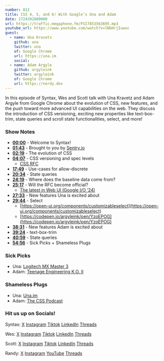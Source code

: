 ```yaml
---
number: 812
title: CSS 4, 5, and 6! With Google’s Una and Adam
date: 1724392800000
url: https://traffic.megaphone.fm/FSI7853563695.mp3
youtube_url: https://www.youtube.com/watch?v=lNbHrjIuwxc
guest:
  - name: Una Kravets
    github: una
    twitter: una
    of: Google Chrome
    url: https://una.im
    social: 
  - name: Adam Argyle
    github: argyleink
    twitter: argyleink
    of: Google Chrome
    url: https://nerdy.dev
---
```


In this episode of Syntax, Wes and Scott talk with Una Kravetz and Adam Argyle from Google Chrome about the evolution of CSS, new features, and the push toward more advanced UI capabilities on the web. They discuss the introduction of CSS versioning, exciting new properties like text-box-trim, state queries and scroll state functionalities, select, and more!  

### Show Notes

* **[00:00](#t=00:00)** - Welcome to Syntax!
* **[01:43](#t=01:43)** - Brought to you by [Sentry.io](https://sentry.io)
* **[02:19](#t=02:19)** - The evolution of CSS
* **[04:07](#t=04:07)** - CSS versioning and spec levels
  * [CSS RFC](https://github.com/CSS-Next/css-next/discussions/92)
* **[17:49](#t=17:49)** - Use-cases for allow-discrete
* **[20:34](#t=20:34)** - State queries
* **[24:19](#t=24:19)** - Where does the baseline data come from?
* **[25:17](#t=25:17)** - Will the RFC become official?
  * [The latest in Web UI (Google I/O ‘24)](https://www.youtube.com/watch?v=_-6LgEjEyzE)
* **[27:33](#t=27:33)** - New features Una is excited about
* **[29:44](#t=29:44)** - Select
  * [https://open-ui.org/components/customizableselect](https://open-ui.org/components/customizableselect)
  * [https://codepen.io/argyleink/pen/YzoEPOG](https://codepen.io/argyleink/pen/YzoEPOG)
* **[38:31](#t=38:31)** - New features Adam is excited about
* **[39:24](#t=39:24)** - text-box-trim
* **[40:59](#t=40:59)** - State queries
* **[54:56](#t=54:56)** - Sick Picks + Shameless Plugs

### Sick Picks

- Una: [Logitech MX Master 3](https://amzn.to/4dkGGHj)
- Adam: [Teenage Engineering K.O. II](https://teenage.engineering/store/ep-133)

### Shameless Plugs

- Una: [Una.im](https://una.im)
- Adam: [The CSS Podcast](https://goo.gle/TheCSSpodcast)

### Hit us up on Socials!

Syntax: [X](https://twitter.com/syntaxfm) [Instagram](https://www.instagram.com/syntax_fm/) [Tiktok](https://www.tiktok.com/@syntaxfm) [LinkedIn](https://www.linkedin.com/company/96077407/admin/feed/posts/) [Threads](https://www.threads.net/@syntax_fm)

Wes: [X](https://twitter.com/wesbos) [Instagram](https://www.instagram.com/wesbos/) [Tiktok](https://www.tiktok.com/@wesbos) [LinkedIn](https://www.linkedin.com/in/wesbos/) [Threads](https://www.threads.net/@wesbos)

Scott: [X](https://twitter.com/stolinski) [Instagram](https://www.instagram.com/stolinski/) [Tiktok](https://www.tiktok.com/@stolinski) [LinkedIn](https://www.linkedin.com/in/stolinski/) [Threads](https://www.threads.net/@stolinski)

Randy: [X](https://twitter.com/randyrektor) [Instagram](https://www.instagram.com/randyrektor/) [YouTube](https://www.youtube.com/@randyrektor) [Threads](https://www.threads.net/@randyrektor)